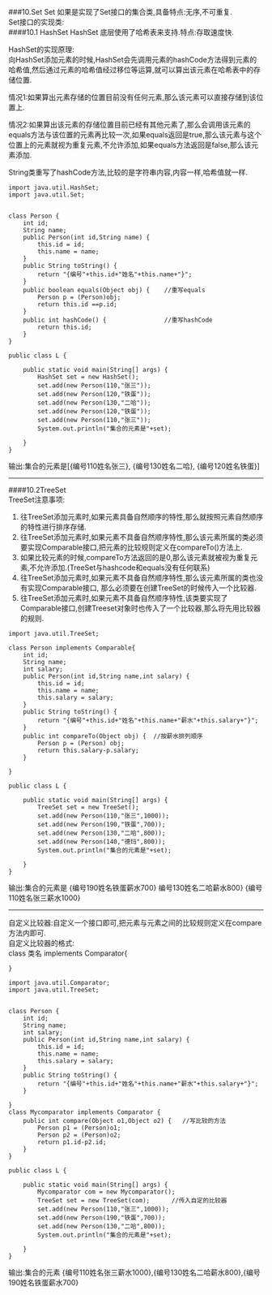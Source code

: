 ###10.Set
Set 如果是实现了Set接口的集合类,具备特点:无序,不可重复.  
Set接口的实现类:  
####10.1 HashSet
HashSet 底层使用了哈希表来支持.特点:存取速度快.  

HashSet的实现原理:  
向HashSet添加元素的时候,HashSet会先调用元素的hashCode方法得到元素的哈希值,然后通过元素的哈希值经过移位等运算,就可以算出该元素在哈希表中的存储位置.

情况1:如果算出元素存储的位置目前没有任何元素,那么该元素可以直接存储到该位置上.  

情况2:如果算出该元素的存储位置目前已经有其他元素了,那么会调用该元素的equals方法与该位置的元素再比较一次,如果equals返回是true,那么该元素与这个位置上的元素就视为重复元素,不允许添加,如果equals方法返回是false,那么该元素添加.  

String类重写了hashCode方法,比较的是字符串内容,内容一样,哈希值就一样.  

```
import java.util.HashSet;
import java.util.Set;


class Person {
	int id;
	String name;
	public Person(int id,String name) {
		this.id = id;
		this.name = name;
	}
	public String toString() {
		return "{编号"+this.id+"姓名"+this.name+"}";
	}
	public boolean equals(Object obj) {    //重写equals
		Person p = (Person)obj;
		return this.id ==p.id;
	}
	public int hashCode() {                //重写hashCode
		return this.id;
	}
}

public class L {
	
	public static void main(String[] args) {
		HashSet set = new HashSet();
		set.add(new Person(110,"张三"));
		set.add(new Person(120,"铁蛋"));
		set.add(new Person(130,"二哈"));
		set.add(new Person(120,"铁蛋"));
		set.add(new Person(110,"张三"));
		System.out.println("集合的元素是"+set);
		
	}
}
```
输出:集合的元素是[{编号110姓名张三}, {编号130姓名二哈}, {编号120姓名铁蛋}]  
***
####10.2TreeSet  
TreeSet注意事项:  
1. 往TreeSet添加元素时,如果元素具备自然顺序的特性,那么就按照元素自然顺序的特性进行排序存储.  
2. 往TreeSet添加元素时,如果元素不具备自然顺序特性,那么该元素所属的类必须要实现Comparable接口,把元素的比较规则定义在compareTo()方法上.  
3. 如果比较元素的时候,compareTo方法返回的是0,那么该元素就被视为重复元素,不允许添加.(TreeSet与hashcode和equals没有任何联系)  
4. 往TreeSet添加元素时,如果元素不具备自然顺序特性,那么该元素所属的类也没有实现Comparable接口,
那么必须要在创建TreeSet的时候传入一个比较器.  
5. 往TreeSet添加元素时,如果元素不具备自然顺序特性,该类要实现了Comparable接口,创建Treeset对象时也传入了一个比较器,那么将先用比较器的规则.  


```
import java.util.TreeSet;

class Person implements Comparable{
	int id;
	String name;
	int salary;
	public Person(int id,String name,int salary) {
		this.id = id;
		this.name = name;
		this.salary = salary;
	}
	public String toString() {
		return "{编号"+this.id+"姓名"+this.name+"薪水"+this.salary+"}";
	}
	public int compareTo(Object obj) {  //按薪水排列顺序
		Person p = (Person) obj;
		return this.salary-p.salary;
	}

}

public class L {
	
	public static void main(String[] args) {
		TreeSet set = new TreeSet();
		set.add(new Person(110,"张三",1000));
		set.add(new Person(190,"铁蛋",700));
		set.add(new Person(130,"二哈",800));
		set.add(new Person(140,"德玛",800));
		System.out.println("集合的元素是"+set);
		
	}
}
```
输出:集合的元素是 {编号190姓名铁蛋薪水700} 编号130姓名二哈薪水800} {编号110姓名张三薪水1000}  
***
自定义比较器:自定义一个接口即可,把元素与元素之间的比较规则定义在compare方法内即可.  
自定义比较器的格式:  
	class 类名 implements Comparator{
	
	}
```
import java.util.Comparator;
import java.util.TreeSet;


class Person {
	int id;
	String name;
	int salary;
	public Person(int id,String name,int salary) {
		this.id = id;
		this.name = name;
		this.salary = salary;
	}
	public String toString() {
		return "{编号"+this.id+"姓名"+this.name+"薪水"+this.salary+"}";
	}

}
class Mycomparator implements Comparator {
	public int compare(Object o1,Object o2) {   //写比较的方法
		Person p1 = (Person)o1;
		Person p2 = (Person)o2;
		return p1.id-p2.id;
	}
}

public class L {
	
	public static void main(String[] args) {
		Mycomparator com = new Mycomparator();
		TreeSet set = new TreeSet(com);      //传入自定的比较器
		set.add(new Person(110,"张三",1000));
		set.add(new Person(190,"铁蛋",700));
		set.add(new Person(130,"二哈",800));
		System.out.println("集合的元素是"+set);
		
	}
}
```
输出:集合的元素 {编号110姓名张三薪水1000},{编号130姓名二哈薪水800},{编号190姓名铁蛋薪水700}  


